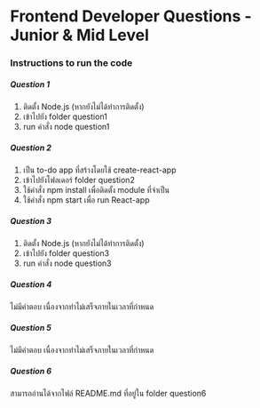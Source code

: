 # Frontend Developer Questions - Junior & Mid Level
### Instructions to run the code

##### Question 1 
1. ติดตั้ง Node.js (หากยังไม่ได้ทำการติดตั้ง)
2. 	เข้าไปยัง folder question1
3. 	run คำสั่ง node question1

##### Question 2
1. เป็น to-do app ที่สร้างโดยใช้ create-react-app
2. เข้าไปยังโฟลเดอร์ folder question2
3. ใช้คำสั่ง npm install เพื่อติดตั้ง module ที่จำเป็น
4. ใช้คำสั่ง npm start เพื่อ run React-app

##### Question 3
1. ติดตั้ง Node.js (หากยังไม่ได้ทำการติดตั้ง)
2. เข้าไปยัง folder question3
3. run คำสั่ง node question3

##### Question 4
ไม่มีคำตอบ เนื่องจากทำไม่เสร็จภายในเวลาที่กำหนด

##### Question 5
ไม่มีคำตอบ เนื่องจากทำไม่เสร็จภายในเวลาที่กำหนด

##### Question 6
สามารถอ่านได้จากไฟล์ README.md ที่อยู่ใน folder question6